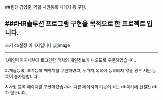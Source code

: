 ##팀장 김영준. 역할 사원등록 페이지 등 구현.


###HR솔루션 프로그램 구현을 목적으로 한 프로젝트 입니다.
---

초기 db설정 이미지입니다
![image](https://user-images.githubusercontent.com/107930703/215380214-584fed20-3be8-422f-b521-fd2195a639eb.png)

---


1.메인페이지내부에 로그인한 객체의 개인정보가 나오도록 구현하였습니다.

2.계급등록, 조직등록 페이지를 구현하였고, 두가지 목록이 등록되지 않을 경우 사원 등록이 불가능합니다.

3.사원 등록 페이지를 구현하였습니다.
  다른 페이지의 기본이 되는 db이기에 연결된 db가 많습니다.



